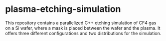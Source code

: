 # plasma-etching-simulation
This repository contains a parallelized C++ etching simulation of CF4 gas on a Si wafer, where a mask is placed between the wafer and the plasma. It offers three different configurations and two distributions for the simulation.

